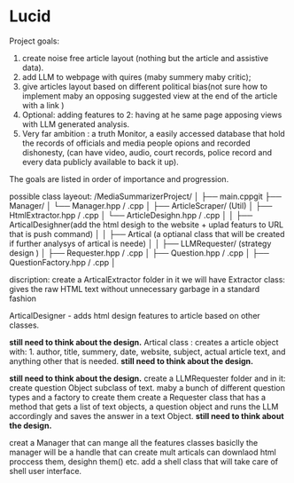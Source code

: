 # Lucid
Project goals:
1. create noise free article layout (nothing but the article and assistive data).
2. add LLM to webpage with quires (maby summery maby critic);
3. give articles layout based on different political bias(not sure how to implement maby an opposing suggested view
at the end of the article with a link )
4. Optional: adding features to 2: having at he same page apposing views with LLM generated analysis. 
5. Very far ambition : a truth Monitor, a easily accessed database that hold the records of officials and media people
opions and recorded dishonesty, (can have video, audio, court records, police record and every data publicly available
to back it up).

The goals are listed in order of importance and progression.
                
possible class layeout:
/MediaSummarizerProject/
│
├── main.cppgit
├── Manager/
│   └── Manager.hpp / .cpp
│
├── ArticleScraper/    (Util)
│   ├── HtmlExtractor.hpp / .cpp
│   └── ArticleDesighn.hpp / .cpp
│
│
├── ArticalDesighner(add the html desigh to the website + uplad featurs to URL that is push command)
│
│
├── Artical (a optianal class that will be created if further analysys of artical is neede)
│
│
├── LLMRequester/ (strategy design )
│   ├── Requester.hpp / .cpp
│   ├── Question.hpp / .cpp
│   ├── QuestionFactory.hpp / .cpp
│


discription:
create a ArticalExtractor folder in it we will have 
Extractor class: gives the raw HTML text without unnecessary garbage in a standard fashion

ArticalDesigner - adds html design features to article based on other classes.

**still need to think about the design.**
Artical class : creates a article object with: 1. author, title, summery, date, website,
subject, actual article text, and anything other that is needed.
**still need to think about the design.**
 
**still need to think about the design.**
create a LLMRequester folder and in it:
create question Object subclass of text.
maby a bunch of different question types and a factory to create them
create a Requester class that has a method that gets a list of text objects,
a question object and runs the LLM accordingly and saves the answer in a text Object.
**still need to think about the design.**

creat a Manager that can mange all the features classes
basiclly the manager will be a handle that can create mult articals can downlaod html proccess them, desighn them() etc.
add a shell class that will take care of shell user interface. 

